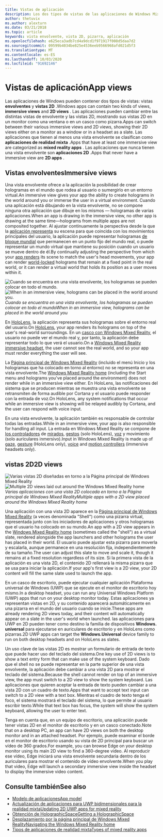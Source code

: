```yaml
---
title: Vistas de aplicación
description: Los dos tipos de vistas de las aplicaciones de Windows Mixed Reality son vistas envolventes y vistas 2D.
author: thetuvix
ms.author: alexturn
ms.date: 03/21/2018
ms.topic: article
keywords: vista envolvente, vista 2D, pizarra, aplicación
ms.openlocfilehash: e625eca3adb7cd4a9dcd1f971917f008d5daa7d2
ms.sourcegitcommit: 09599b4034be825e4536eeb9566968afd021d5f3
ms.translationtype: MT
ms.contentlocale: es-ES
ms.lasthandoff: 10/03/2020
ms.locfileid: "91692146"
---
```

# <a name="app-views"></a><span data-ttu-id="21580-104">Vistas de aplicación</span><span class="sxs-lookup"><span data-stu-id="21580-104">App views</span></span>

<span data-ttu-id="21580-105">Las aplicaciones de Windows pueden contener dos tipos de vistas: vistas **envolventes** y **vistas 2D** .</span><span class="sxs-lookup"><span data-stu-id="21580-105">Windows apps can contain two kinds of views, **immersive views** and **2D views** .</span></span> <span data-ttu-id="21580-106">Las aplicaciones pueden cambiar entre las distintas vistas de envolvente y las vistas 2D, mostrando sus vistas 2D en un monitor como una ventana o en un casco como pizarra.</span><span class="sxs-lookup"><span data-stu-id="21580-106">Apps can switch between their various immersive views and 2D views, showing their 2D views either on a monitor as a window or in a headset as a slate.</span></span> <span data-ttu-id="21580-107">Las aplicaciones que tienen al menos una vista envolvente se clasifican como **aplicaciones de realidad mixta** .</span><span class="sxs-lookup"><span data-stu-id="21580-107">Apps that have at least one immersive view are categorized as **mixed reality apps** .</span></span> <span data-ttu-id="21580-108">Las aplicaciones que nunca tienen una vista envolvente son **aplicaciones 2D** .</span><span class="sxs-lookup"><span data-stu-id="21580-108">Apps that never have a immersive view are **2D apps** .</span></span>

## <a name="immersive-views"></a><span data-ttu-id="21580-109">Vistas envolventes</span><span class="sxs-lookup"><span data-stu-id="21580-109">Immersive views</span></span>

<span data-ttu-id="21580-110">Una vista envolvente ofrece a la aplicación la posibilidad de crear hologramas en el mundo que rodea al usuario o sumergirlo en un entorno virtual.</span><span class="sxs-lookup"><span data-stu-id="21580-110">An immersive view gives your app the ability to create holograms in the world around you or immerse the user in a virtual environment.</span></span> <span data-ttu-id="21580-111">Cuando una aplicación está dibujando en la vista envolvente, no se compone ninguna otra aplicación que dibuje en los mismos &mdash; hologramas de varias aplicaciones.</span><span class="sxs-lookup"><span data-stu-id="21580-111">When an app is drawing in the immersive view, no other app is drawing at the same time&mdash;holograms from multiple apps are not composited together.</span></span> <span data-ttu-id="21580-112">Al ajustar continuamente la perspectiva desde la que la [aplicación representa](../develop/platform-capabilities-and-apis/rendering.md) su escena para que coincida con los movimientos principales del usuario, la aplicación puede representar hologramas [de bloque mundial](coordinate-systems.md) que permanecen en un punto fijo del mundo real, o puede representar un mundo virtual que mantiene su posición cuando un usuario se mueve dentro de él.</span><span class="sxs-lookup"><span data-stu-id="21580-112">By continually adjusting the perspective from which your [app renders](../develop/platform-capabilities-and-apis/rendering.md) its scene to match the user's head movements, your app can render [world-locked](coordinate-systems.md) holograms that remain at a fixed point in the real world, or it can render a virtual world that holds its position as a user moves within it.</span></span>

<span data-ttu-id="21580-113">![Cuando se encuentra en una vista envolvente, los hologramas se pueden colocar en todo el mundo.](images/designoverview-940px.jpg)</span><span class="sxs-lookup"><span data-stu-id="21580-113">![When in an immersive view, holograms can be placed in the world around you.](images/designoverview-940px.jpg)</span></span><br>
<span data-ttu-id="21580-114">*Cuando se encuentra en una vista envolvente, los hologramas se pueden colocar en todo el mundo*</span><span class="sxs-lookup"><span data-stu-id="21580-114">*When in an immersive view, holograms can be placed in the world around you*</span></span>

<span data-ttu-id="21580-115">En [HoloLens](https://docs.microsoft.com/hololens/hololens1-hardware), la aplicación representa sus hologramas sobre el entorno real del usuario.</span><span class="sxs-lookup"><span data-stu-id="21580-115">On [HoloLens](https://docs.microsoft.com/hololens/hololens1-hardware), your app renders its holograms on top of the user's real-world surroundings.</span></span> <span data-ttu-id="21580-116">En un [casco con Windows Mixed Reality](../discover/immersive-headset-hardware-details.md), el usuario no puede ver el mundo real y, por tanto, la aplicación debe representar todo lo que verá el usuario.</span><span class="sxs-lookup"><span data-stu-id="21580-116">On a [Windows Mixed Reality immersive headset](../discover/immersive-headset-hardware-details.md), the user cannot see the real world, and so your app must render everything the user will see.</span></span>

<span data-ttu-id="21580-117">La [Página principal de Windows Mixed Reality](../discover/navigating-the-windows-mixed-reality-home.md) (incluido el menú Inicio y los hologramas que ha colocado en torno al entorno) no se representa en una vista envolvente.</span><span class="sxs-lookup"><span data-stu-id="21580-117">The [Windows Mixed Reality home](../discover/navigating-the-windows-mixed-reality-home.md) (including the Start menu and holograms you've placed around the environment) does not render while in an immersive view either.</span></span> <span data-ttu-id="21580-118">En HoloLens, las notificaciones del sistema que se producen mientras se muestra una vista envolvente se retransmiten de forma audible por Cortana y el usuario puede responder con la entrada de voz.</span><span class="sxs-lookup"><span data-stu-id="21580-118">On HoloLens, any system notifications that occur while an immersive view is showing will be relayed audibly by Cortana, and the user can respond with voice input.</span></span>

<span data-ttu-id="21580-119">En una vista envolvente, la aplicación también es responsable de controlar todas las entradas.</span><span class="sxs-lookup"><span data-stu-id="21580-119">While in an immersive view, your app is also responsible for handling all input.</span></span> <span data-ttu-id="21580-120">La entrada en Windows Mixed Reality se compone de [los controladores](motion-controllers.md) de [mirados](gaze-and-commit.md), [gestos](gaze-and-commit.md#composite-gestures) (solo HoloLens), [voz](voice-input.md) y movimiento (solo auriculares inmersivo).</span><span class="sxs-lookup"><span data-stu-id="21580-120">Input in Windows Mixed Reality is made up of [gaze](gaze-and-commit.md), [gesture](gaze-and-commit.md#composite-gestures) (HoloLens only), [voice](voice-input.md) and [motion controllers](motion-controllers.md) (immersive headsets only).</span></span>

## <a name="2d-views"></a><span data-ttu-id="21580-121">vistas 2D</span><span class="sxs-lookup"><span data-stu-id="21580-121">2D views</span></span>

<span data-ttu-id="21580-122">![Varias vistas 2D diseñadas en torno a la Página principal de Windows Mixed Reality](images/teleportation-940px.png)</span><span class="sxs-lookup"><span data-stu-id="21580-122">![Multiple 2D views laid out around the Windows Mixed Reality home](images/teleportation-940px.png)</span></span><br>
<span data-ttu-id="21580-123">*Varias aplicaciones con una vista 2D colocada en torno a la Página principal de Windows Mixed Reality*</span><span class="sxs-lookup"><span data-stu-id="21580-123">*Multiple apps with a 2D view placed around the Windows Mixed Reality home*</span></span>

<span data-ttu-id="21580-124">Una aplicación con una vista 2D aparece en la [Página principal de Windows Mixed Reality](../discover/navigating-the-windows-mixed-reality-home.md) (a veces denominada "Shell") como una pizarra virtual, representada junto con los iniciadores de aplicaciones y otros hologramas que el usuario ha colocado en su mundo.</span><span class="sxs-lookup"><span data-stu-id="21580-124">An app with a 2D view appears in the [Windows Mixed Reality home](../discover/navigating-the-windows-mixed-reality-home.md) (sometimes called the "shell") as a virtual slate, rendered alongside the app launchers and other holograms the user has placed in their world.</span></span> <span data-ttu-id="21580-125">El usuario puede ajustar esta pizarra para moverla y escalarla, aunque permanece en una resolución fija, independientemente de su tamaño.</span><span class="sxs-lookup"><span data-stu-id="21580-125">The user can adjust this slate to move and scale it, though it remains at a fixed resolution regardless of its size.</span></span> <span data-ttu-id="21580-126">Si la primera vista de la aplicación es una vista 2D, el contenido 2D rellenará la misma pizarra que se usa para iniciar la aplicación.</span><span class="sxs-lookup"><span data-stu-id="21580-126">If your app's first view is a 2D view, your 2D content will fill the same slate used to launch the app.</span></span>

<span data-ttu-id="21580-127">En un casco de escritorio, puede ejecutar cualquier aplicación Plataforma universal de Windows (UWP) que se ejecute en el monitor de escritorio hoy mismo.</span><span class="sxs-lookup"><span data-stu-id="21580-127">In a desktop headset, you can run any Universal Windows Platform (UWP) apps that run on your desktop monitor today.</span></span> <span data-ttu-id="21580-128">Estas aplicaciones ya representan vistas en 2D, y su contenido aparecerá automáticamente en una pizarra en el mundo del usuario cuando se inicie.</span><span class="sxs-lookup"><span data-stu-id="21580-128">These apps are already rendering 2D views today, and their content will automatically appear on a slate in the user's world when launched.</span></span> <span data-ttu-id="21580-129">las aplicaciones para UWP en 2D pueden tener como destino la familia de dispositivos **Windows. universal** para ejecutarse en auriculares de escritorio y en HoloLens como pizarras.</span><span class="sxs-lookup"><span data-stu-id="21580-129">2D UWP apps can target the **Windows.Universal** device family to run on both desktop headsets and on HoloLens as slates.</span></span>

<span data-ttu-id="21580-130">Un uso clave de las vistas 2D es mostrar un formulario de entrada de texto que puede hacer uso del teclado del sistema.</span><span class="sxs-lookup"><span data-stu-id="21580-130">One key use of 2D views is to show a text entry form that can make use of the system keyboard.</span></span> <span data-ttu-id="21580-131">Dado que el shell no se puede representar en la parte superior de una vista envolvente, la aplicación debe cambiar a una vista 2D para mostrar el teclado del sistema.</span><span class="sxs-lookup"><span data-stu-id="21580-131">Because the shell cannot render on top of an immersive view, the app must switch to a 2D view to show the system keyboard.</span></span> <span data-ttu-id="21580-132">Las aplicaciones que quieren aceptar la entrada de texto pueden cambiar a una vista 2D con un cuadro de texto.</span><span class="sxs-lookup"><span data-stu-id="21580-132">Apps that want to accept text input can switch to a 2D view with a text box.</span></span> <span data-ttu-id="21580-133">Mientras el cuadro de texto tenga el foco, el sistema mostrará el teclado del sistema, lo que permite al usuario escribir texto.</span><span class="sxs-lookup"><span data-stu-id="21580-133">While that text box has focus, the system will show the system keyboard, allowing the user to enter text.</span></span>

<span data-ttu-id="21580-134">Tenga en cuenta que, en un equipo de escritorio, una aplicación puede tener vistas 2D en el monitor de escritorio y en un casco conectado.</span><span class="sxs-lookup"><span data-stu-id="21580-134">Note that on a desktop PC, an app can have 2D views on both the desktop monitor and in an attached headset.</span></span> <span data-ttu-id="21580-135">Por ejemplo, puede examinar el borde en el monitor de escritorio usando su vista de 2D principal para buscar un vídeo de 360 grados.</span><span class="sxs-lookup"><span data-stu-id="21580-135">For example, you can browse Edge on your desktop monitor using its main 2D view to find a 360-degree video.</span></span> <span data-ttu-id="21580-136">Al reproducir ese vídeo, Edge iniciará una vista envolvente secundaria dentro de los auriculares para mostrar el contenido de vídeo envolvente.</span><span class="sxs-lookup"><span data-stu-id="21580-136">When you play that video, Edge will launch a secondary immersive view inside the headset to display the immersive video content.</span></span>

## <a name="see-also"></a><span data-ttu-id="21580-137">Consulte también</span><span class="sxs-lookup"><span data-stu-id="21580-137">See also</span></span>

* [<span data-ttu-id="21580-138">Modelo de aplicaciones</span><span class="sxs-lookup"><span data-stu-id="21580-138">App model</span></span>](app-model.md)
* [<span data-ttu-id="21580-139">Actualización de aplicaciones para UWP bidimensionales para la realidad mixta</span><span class="sxs-lookup"><span data-stu-id="21580-139">Updating 2D UWP apps for mixed reality</span></span>](../develop/porting-apps/building-2d-apps.md)
* [<span data-ttu-id="21580-140">Obtención de HolographicSpace</span><span class="sxs-lookup"><span data-stu-id="21580-140">Getting a HolographicSpace</span></span>](../develop/native/getting-a-holographicspace.md)
* [<span data-ttu-id="21580-141">Desplazamiento por la página principal de Windows Mixed Reality</span><span class="sxs-lookup"><span data-stu-id="21580-141">Navigating the Windows Mixed Reality home</span></span>](../discover/navigating-the-windows-mixed-reality-home.md)
* [<span data-ttu-id="21580-142">Tipos de aplicaciones de realidad mixta</span><span class="sxs-lookup"><span data-stu-id="21580-142">Types of mixed reality apps</span></span>](types-of-mixed-reality-apps.md)
